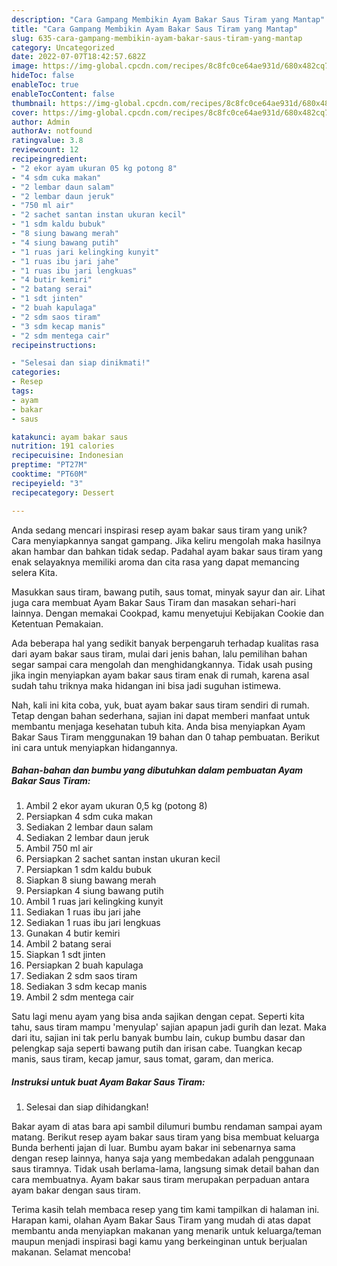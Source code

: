 ```yaml
---
description: "Cara Gampang Membikin Ayam Bakar Saus Tiram yang Mantap"
title: "Cara Gampang Membikin Ayam Bakar Saus Tiram yang Mantap"
slug: 635-cara-gampang-membikin-ayam-bakar-saus-tiram-yang-mantap
category: Uncategorized
date: 2022-07-07T18:42:57.682Z
image: https://img-global.cpcdn.com/recipes/8c8fc0ce64ae931d/680x482cq70/ayam-bakar-saus-tiram-foto-resep-utama.jpg
hideToc: false
enableToc: true
enableTocContent: false
thumbnail: https://img-global.cpcdn.com/recipes/8c8fc0ce64ae931d/680x482cq70/ayam-bakar-saus-tiram-foto-resep-utama.jpg
cover: https://img-global.cpcdn.com/recipes/8c8fc0ce64ae931d/680x482cq70/ayam-bakar-saus-tiram-foto-resep-utama.jpg
author: Admin
authorAv: notfound
ratingvalue: 3.8
reviewcount: 12
recipeingredient:
- "2 ekor ayam ukuran 05 kg potong 8"
- "4 sdm cuka makan"
- "2 lembar daun salam"
- "2 lembar daun jeruk"
- "750 ml air"
- "2 sachet santan instan ukuran kecil"
- "1 sdm kaldu bubuk"
- "8 siung bawang merah"
- "4 siung bawang putih"
- "1 ruas jari kelingking kunyit"
- "1 ruas ibu jari jahe"
- "1 ruas ibu jari lengkuas"
- "4 butir kemiri"
- "2 batang serai"
- "1 sdt jinten"
- "2 buah kapulaga"
- "2 sdm saos tiram"
- "3 sdm kecap manis"
- "2 sdm mentega cair"
recipeinstructions:

- "Selesai dan siap dinikmati!"
categories:
- Resep
tags:
- ayam
- bakar
- saus

katakunci: ayam bakar saus 
nutrition: 191 calories
recipecuisine: Indonesian
preptime: "PT27M"
cooktime: "PT60M"
recipeyield: "3"
recipecategory: Dessert

---
```





Anda sedang mencari inspirasi resep ayam bakar saus tiram yang unik? Cara menyiapkannya sangat gampang. Jika keliru mengolah maka hasilnya akan hambar dan bahkan tidak sedap. Padahal ayam bakar saus tiram yang enak selayaknya memiliki aroma dan cita rasa yang dapat memancing selera Kita.





Masukkan saus tiram, bawang putih, saus tomat, minyak sayur dan air. Lihat juga cara membuat Ayam Bakar Saus Tiram dan masakan sehari-hari lainnya. Dengan memakai Cookpad, kamu menyetujui Kebijakan Cookie dan Ketentuan Pemakaian.

Ada beberapa hal yang sedikit banyak berpengaruh terhadap kualitas rasa dari ayam bakar saus tiram, mulai dari jenis bahan, lalu pemilihan bahan segar sampai cara mengolah dan menghidangkannya. Tidak usah pusing jika ingin menyiapkan ayam bakar saus tiram enak di rumah, karena asal sudah tahu triknya maka hidangan ini bisa jadi suguhan istimewa.






Nah, kali ini kita coba, yuk, buat ayam bakar saus tiram sendiri di rumah. Tetap dengan bahan sederhana, sajian ini dapat memberi manfaat untuk membantu menjaga kesehatan tubuh kita. Anda bisa menyiapkan Ayam Bakar Saus Tiram menggunakan 19 bahan dan 0 tahap pembuatan. Berikut ini cara untuk menyiapkan hidangannya.

<!--inarticleads1-->

##### Bahan-bahan dan bumbu yang dibutuhkan dalam pembuatan Ayam Bakar Saus Tiram:

1. Ambil 2 ekor ayam ukuran 0,5 kg (potong 8)
1. Persiapkan 4 sdm cuka makan
1. Sediakan 2 lembar daun salam
1. Sediakan 2 lembar daun jeruk
1. Ambil 750 ml air
1. Persiapkan 2 sachet santan instan ukuran kecil
1. Persiapkan 1 sdm kaldu bubuk
1. Siapkan 8 siung bawang merah
1. Persiapkan 4 siung bawang putih
1. Ambil 1 ruas jari kelingking kunyit
1. Sediakan 1 ruas ibu jari jahe
1. Sediakan 1 ruas ibu jari lengkuas
1. Gunakan 4 butir kemiri
1. Ambil 2 batang serai
1. Siapkan 1 sdt jinten
1. Persiapkan 2 buah kapulaga
1. Sediakan 2 sdm saos tiram
1. Sediakan 3 sdm kecap manis
1. Ambil 2 sdm mentega cair


Satu lagi menu ayam yang bisa anda sajikan dengan cepat. Seperti kita tahu, saus tiram mampu &#39;menyulap&#39; sajian apapun jadi gurih dan lezat. Maka dari itu, sajian ini tak perlu banyak bumbu lain, cukup bumbu dasar dan pelengkap saja seperti bawang putih dan irisan cabe. Tuangkan kecap manis, saus tiram, kecap jamur, saus tomat, garam, dan merica. 

<!--inarticleads2-->

##### Instruksi untuk buat Ayam Bakar Saus Tiram:


1. Selesai dan siap dihidangkan!

Bakar ayam di atas bara api sambil dilumuri bumbu rendaman sampai ayam matang. Berikut resep ayam bakar saus tiram yang bisa membuat keluarga Bunda berhenti jajan di luar. Bumbu ayam bakar ini sebenarnya sama dengan resep lainnya, hanya saja yang membedakan adalah penggunaan saus tiramnya. Tidak usah berlama-lama, langsung simak detail bahan dan cara membuatnya. Ayam bakar saus tiram merupakan perpaduan antara ayam bakar dengan saus tiram. 

Terima kasih telah membaca resep yang tim kami tampilkan di halaman ini. Harapan kami, olahan Ayam Bakar Saus Tiram yang mudah di atas dapat membantu anda menyiapkan makanan yang menarik untuk keluarga/teman maupun menjadi inspirasi bagi kamu yang berkeinginan untuk berjualan makanan. Selamat mencoba!
